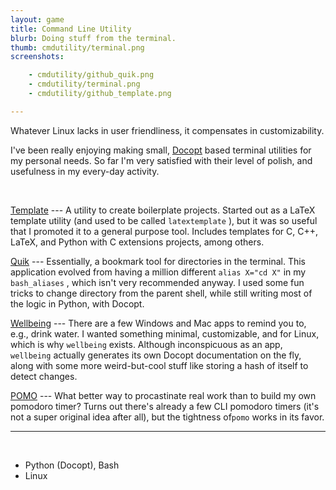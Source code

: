 ```yaml
---
layout: game
title: Command Line Utility
blurb: Doing stuff from the terminal.
thumb: cmdutility/terminal.png
screenshots:

    - cmdutility/github_quik.png
    - cmdutility/terminal.png
    - cmdutility/github_template.png

---
```


Whatever Linux lacks in user friendliness, it compensates in customizability.

I've been really enjoying making small, [Docopt](http://docopt.org/) based terminal
utilities for my personal needs.
So far I'm very satisfied with their level of polish, and usefulness in my every-day activity.

<br>

[Template](https://github.com/mikeevmm/template) --- A utility to create boilerplate projects.
Started out as a LaTeX template utility (and used to be called `latextemplate` ), 
but it was so useful that I promoted it to a general purpose tool. Includes templates for C, 
C++, LaTeX, and Python with C extensions projects, among others.

[Quik](https://github.com/mikeevmm/quik) --- Essentially, a bookmark tool for directories in
the terminal. This application evolved from having a million different `alias X="cd X"` in my `bash_aliases` , 
which isn't very recommended anyway. I used some fun tricks to change directory from the parent shell, 
while still writing most of the logic in Python, with Docopt.

[Wellbeing](https://github.com/mikeevmm/template) --- There are a few Windows and Mac apps to remind
you to, e.g., drink water. I wanted something minimal, customizable, and for Linux, which is why
`wellbeing` exists. Although inconspicuous as an app, `wellbeing` actually generates its own Docopt
documentation on the fly, along with some more weird-but-cool stuff like storing a hash of itself to detect
changes. 

[POMO](https://github.com/mikeevmm/pomo) --- What better way to procastinate real work than to build my own pomodoro timer? Turns out there's already a few CLI pomodoro timers (it's not a super original idea after all), but the tightness of`pomo` works in its favor.

---

<br>

* Python (Docopt), Bash
* Linux
